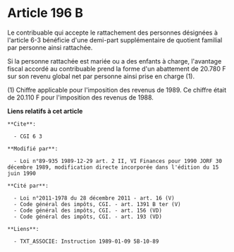 # Article 196 B

Le contribuable qui accepte le rattachement des personnes désignées à l'article 6-3 bénéficie d'une demi-part supplémentaire
de quotient familial par personne ainsi rattachée.

Si la personne rattachée est mariée ou a des enfants à charge, l'avantage fiscal accordé au contribuable prend la forme d'un
abattement de 20.780 F sur son revenu global net par personne ainsi prise en charge (1).

(1) Chiffre applicable pour l'imposition des revenus de 1989. Ce chiffre était de 20.110 F pour l'imposition des revenus de
1988.

**Liens relatifs à cet article**

	**Cite**:

	  - CGI 6 3

	**Modifié par**:

	  - Loi n°89-935 1989-12-29 art. 2 II, VI Finances pour 1990 JORF 30 décembre 1989, modification directe incorporée dans l'édition du 15 juin 1990

	**Cité par**:

	  - Loi n°2011-1978 du 28 décembre 2011 - art. 16 (V)
	  - Code général des impôts, CGI. - art. 1391 B ter (V)
	  - Code général des impôts, CGI. - art. 156 (VD)
	  - Code général des impôts, CGI. - art. 193 (VD)

	**Liens**:

	  - TXT_ASSOCIE: Instruction 1989-01-09 5B-10-89
